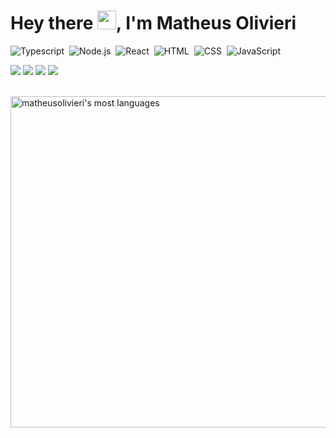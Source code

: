 <h1 align="left">Hey there <img src="https://raw.githubusercontent.com/kaueMarques/kaueMarques/master/hi.gif" width="30px">, I'm Matheus Olivieri</h1>



![Typescript](https://img.shields.io/badge/-Typescript-05122A?style=flat&logo=Typescript)&nbsp;
![Node.js](https://img.shields.io/badge/-Node.js-05122A?style=flat&logo=node.js)&nbsp;
![React](https://img.shields.io/badge/-React-05122A?style=flat&logo=react)&nbsp;
![HTML](https://img.shields.io/badge/-HTML-05122A?style=flat&logo=HTML5)&nbsp;
![CSS](https://img.shields.io/badge/-CSS-05122A?style=flat&logo=CSS3&logoColor=1572B6)&nbsp;
![JavaScript](https://img.shields.io/badge/-JavaScript-05122A?style=flat&logo=javascript)&nbsp;



<div> 
  <a href="https://wa.me/61497803676" target="_blank"><img src="https://img.shields.io/badge/Whatsapp-25D366?style=for-the-badge&logo=whatsapp&logoColor=white" target="_blank"></a>
  <a href="https://www.instagram.com/maolivieri/" target="_blank"><img src="https://img.shields.io/badge/-Instagram-%23E4405F?style=for-the-badge&logo=instagram&logoColor=white" target="_blank"></a>
  <a href = "mailto:matheus.olivieri@yahoo.com"><img src="https://img.shields.io/badge/-Email-%23333?style=for-the-badge&logo=maildotru&logoColor=white" target="_blank"></a>
  <a href="https://www.linkedin.com/in/matheusolivieri/" target="_blank"><img src="https://img.shields.io/badge/-LinkedIn-%230077B5?style=for-the-badge&logo=linkedin&logoColor=white" target="_blank"></a> 
 
<!--   ![Snake animation](https://github.com/rafaballerini/rafaballerini/blob/output/github-contribution-grid-snake.svg) -->
 
</div>

<br>

<p align="left">
  <img width="530em" src="https://github-readme-stats.vercel.app/api/top-langs/?username=maolivieri&layout=compact&theme=github_dark " alt="matheusolivieri's most languages"/>
<!--   <img width="530em" src="https://github-readme-stats.vercel.app/api?username=maolivieri&show_icons=true&theme=github_dark " alt="matheusolivieri's stats"/> -->
</p>

<br>
